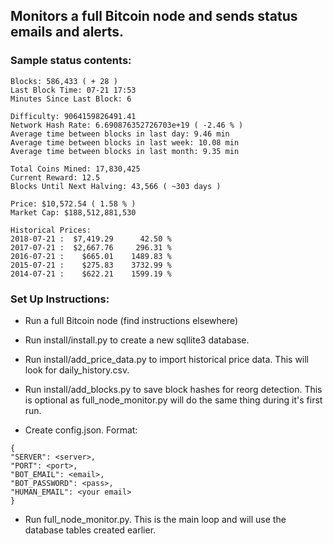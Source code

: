 ## Monitors a full Bitcoin node and sends status emails and alerts.

### Sample status contents:
	Blocks: 586,433 ( + 28 )
	Last Block Time: 07-21 17:53
	Minutes Since Last Block: 6

	Difficulty: 9064159826491.41
	Network Hash Rate: 6.690876352726703e+19 ( -2.46 % )
	Average time between blocks in last day: 9.46 min
	Average time between blocks in last week: 10.08 min
	Average time between blocks in last month: 9.35 min

	Total Coins Mined: 17,830,425
	Current Reward: 12.5
	Blocks Until Next Halving: 43,566 ( ~303 days )

	Price: $10,572.54 ( 1.58 % )
	Market Cap: $188,512,881,530

	Historical Prices:
	2018-07-21 :  $7,419.29      42.50 %
	2017-07-21 :  $2,667.76     296.31 %
	2016-07-21 :    $665.01    1489.83 %
	2015-07-21 :    $275.83    3732.99 %
	2014-07-21 :    $622.21    1599.19 %


### Set Up Instructions:

- Run a full Bitcoin node (find instructions elsewhere)

- Run install/install.py to create a new sqllite3 database.

- Run install/add_price_data.py to import historical price data. This will look for daily_history.csv.

- Run install/add_blocks.py to save block hashes for reorg detection. This is optional as full_node_monitor.py will do the same thing during it's first run.

- Create config.json. Format:
```
{
"SERVER": <server>,
"PORT": <port>,
"BOT_EMAIL": <email>,
"BOT_PASSWORD": <pass>,
"HUMAN_EMAIL": <your email>
}
```

- Run full_node_monitor.py. This is the main loop and will use the database tables created earlier.
